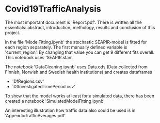 # Covid19TrafficAnalysis

The most important document is 'Report.pdf'. There is written all the essentials: abstract, introduction, methology, results and conclusion of this project.

In the file 'ModelFitting.ipynb' the stochastic SEAPIR-model is fitted for each region separately. 
The first manually defined variable is 'current_region'. By changing that value you can get 9 different fits overall. 
This notebook uses 'SEAPIR.stan'.

The notebook 'DataCleaning.ipynb' uses Data.ods (Data collected from Finnish, Norwish and Swedish health institutions) and creates dataframes 
- 'DfRegions.csv' 
- 'DfInvestigatedTimePeriod.csv' 

To show that the model works at least for a simulated data, there has been created a notebook 'SimulatedModelFitting.ipynb'

An interesting illustration how traffic data also could be used is in 'AppendixTrafficAverages.pdf'
